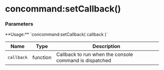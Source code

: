 concommand:setCallback()
========================

<div class="panel panel-info">
  <div class="panel-heading">
    <h3 class="panel-title">Parameters</h3>
  </div>
  <div class="panel-body">
    **Usage:** `concommand:setCallback( callback )`  
  </div>

  | Name       | Type     | Description                                            |
  | ---------- | -------- | ------------------------------------------------------ |
  | `callback` | function | Callback to run when the console command is dispatched |
</div>
